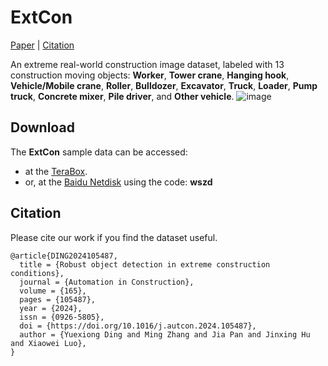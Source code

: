 # ExtCon 

[Paper](https://www.sciencedirect.com/science/article/pii/S0926580524002231) | [Citation](#citation)

An extreme real-world construction image dataset, labeled with 13 construction moving objects: **Worker**, **Tower crane**, **Hanging hook**, **Vehicle/Mobile crane**, **Roller**, **Bulldozer**, **Excavator**, **Truck**, **Loader**, **Pump truck**, **Concrete mixer**, **Pile driver**, and **Other vehicle**.
![image](https://github.com/dyxm/ExtCon/assets/17799440/a67ad06d-07f4-45ca-a7c1-77282d6eff8d)


## Download
The **ExtCon** sample data can be accessed:
- at the [TeraBox](https://terabox.com/s/1I7THz2RfGos_XxSLgqI7RQ).
- or, at the [Baidu Netdisk](https://pan.baidu.com/s/14slF01E78bWIAyoUpUPQvQ) using the code: **wszd**

## Citation
Please cite our work if you find the dataset useful.
```
@article{DING2024105487,
  title = {Robust object detection in extreme construction conditions},
  journal = {Automation in Construction},
  volume = {165},
  pages = {105487},
  year = {2024},
  issn = {0926-5805},
  doi = {https://doi.org/10.1016/j.autcon.2024.105487},
  author = {Yuexiong Ding and Ming Zhang and Jia Pan and Jinxing Hu and Xiaowei Luo},
}
```

